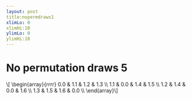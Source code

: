 ```yaml
---
layout: post
title:nopermdraws1
xlimLo: 0
xlimHi:10 
ylimLo: 0
ylimHi:10 
---
```


# No permutation draws 5

\\[
  \begin{array}{rrrr}
    0.0 & 1.1 & 1.2 & 1.3 \\\\
    1.1 & 0.0 & 1.4 & 1.5 \\\\
    1.2 & 1.4 & 0.0 & 1.6 \\\\
    1.3 & 1.5 & 1.6 & 0.0 \\\\
\end{array}\\]

